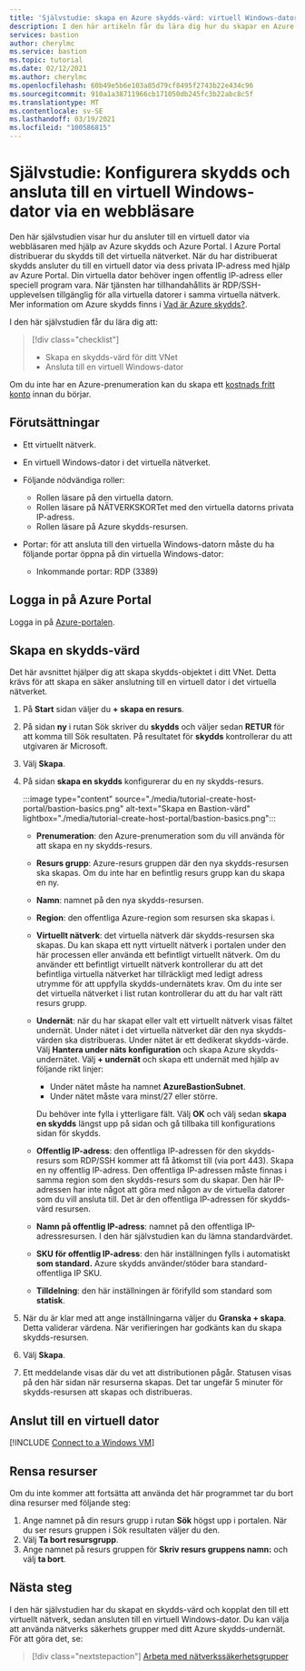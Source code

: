 ```yaml
---
title: 'Självstudie: skapa en Azure skydds-värd: virtuell Windows-dator: Portal'
description: I den här artikeln får du lära dig hur du skapar en Azure skydds-värd och ansluter till en virtuell Windows-dator.
services: bastion
author: cherylmc
ms.service: bastion
ms.topic: tutorial
ms.date: 02/12/2021
ms.author: cherylmc
ms.openlocfilehash: 60b49e5b6e103a85d79cf8495f2743b22e434c96
ms.sourcegitcommit: 910a1a38711966cb171050db245fc3b22abc8c5f
ms.translationtype: MT
ms.contentlocale: sv-SE
ms.lasthandoff: 03/19/2021
ms.locfileid: "100586815"
---
```

# <a name="tutorial-configure-bastion-and-connect-to-a-windows-vm-through-a-browser"></a>Självstudie: Konfigurera skydds och ansluta till en virtuell Windows-dator via en webbläsare

Den här självstudien visar hur du ansluter till en virtuell dator via webbläsaren med hjälp av Azure skydds och Azure Portal. I Azure Portal distribuerar du skydds till det virtuella nätverket. När du har distribuerat skydds ansluter du till en virtuell dator via dess privata IP-adress med hjälp av Azure Portal. Din virtuella dator behöver ingen offentlig IP-adress eller speciell program vara. När tjänsten har tillhandahållits är RDP/SSH-upplevelsen tillgänglig för alla virtuella datorer i samma virtuella nätverk. Mer information om Azure skydds finns i [Vad är Azure skydds?](bastion-overview.md).

I den här självstudien får du lära dig att:

> [!div class="checklist"]
> * Skapa en skydds-värd för ditt VNet
> * Ansluta till en virtuell Windows-dator

Om du inte har en Azure-prenumeration kan du skapa ett [kostnads fritt konto](https://azure.microsoft.com/free/?WT.mc_id=A261C142F) innan du börjar.

## <a name="prerequisites"></a>Förutsättningar

* Ett virtuellt nätverk.
* En virtuell Windows-dator i det virtuella nätverket.
* Följande nödvändiga roller:
  * Rollen läsare på den virtuella datorn.
  * Rollen läsare på NÄTVERKSKORTet med den virtuella datorns privata IP-adress.
  * Rollen läsare på Azure skydds-resursen.

* Portar: för att ansluta till den virtuella Windows-datorn måste du ha följande portar öppna på din virtuella Windows-dator:
  * Inkommande portar: RDP (3389)

## <a name="sign-in-to-the-azure-portal"></a>Logga in på Azure Portal

Logga in på [Azure-portalen](https://portal.azure.com).

## <a name="create-a-bastion-host"></a><a name="createhost"></a>Skapa en skydds-värd

Det här avsnittet hjälper dig att skapa skydds-objektet i ditt VNet. Detta krävs för att skapa en säker anslutning till en virtuell dator i det virtuella nätverket.

1. På **Start** sidan väljer du **+ skapa en resurs**.
1. På sidan **ny** i rutan Sök skriver du **skydds** och väljer sedan **RETUR** för att komma till Sök resultaten. På resultatet för **skydds** kontrollerar du att utgivaren är Microsoft.
1. Välj **Skapa**.
1. På sidan **skapa en skydds** konfigurerar du en ny skydds-resurs.

   :::image type="content" source="./media/tutorial-create-host-portal/bastion-basics.png" alt-text="Skapa en Bastion-värd" lightbox="./media/tutorial-create-host-portal/bastion-basics.png":::

    * **Prenumeration**: den Azure-prenumeration som du vill använda för att skapa en ny skydds-resurs.
    * **Resurs grupp**: Azure-resurs gruppen där den nya skydds-resursen ska skapas. Om du inte har en befintlig resurs grupp kan du skapa en ny.
    * **Namn**: namnet på den nya skydds-resursen.
    * **Region**: den offentliga Azure-region som resursen ska skapas i.
    * **Virtuellt nätverk**: det virtuella nätverk där skydds-resursen ska skapas. Du kan skapa ett nytt virtuellt nätverk i portalen under den här processen eller använda ett befintligt virtuellt nätverk. Om du använder ett befintligt virtuellt nätverk kontrollerar du att det befintliga virtuella nätverket har tillräckligt med ledigt adress utrymme för att uppfylla skydds-undernätets krav. Om du inte ser det virtuella nätverket i list rutan kontrollerar du att du har valt rätt resurs grupp.
    * **Undernät**: när du har skapat eller valt ett virtuellt nätverk visas fältet undernät. Under nätet i det virtuella nätverket där den nya skydds-värden ska distribueras. Under nätet är ett dedikerat skydds-värde. Välj **Hantera under näts konfiguration** och skapa Azure skydds-undernätet. Välj **+ undernät** och skapa ett undernät med hjälp av följande rikt linjer:

         * Under nätet måste ha namnet **AzureBastionSubnet**.
         * Under nätet måste vara minst/27 eller större.

      Du behöver inte fylla i ytterligare fält. Välj **OK** och välj sedan **skapa en skydds** längst upp på sidan och gå tillbaka till konfigurations sidan för skydds.
    * **Offentlig IP-adress**: den offentliga IP-adressen för den skydds-resurs som RDP/SSH kommer att få åtkomst till (via port 443). Skapa en ny offentlig IP-adress. Den offentliga IP-adressen måste finnas i samma region som den skydds-resurs som du skapar. Den här IP-adressen har inte något att göra med någon av de virtuella datorer som du vill ansluta till. Det är den offentliga IP-adressen för skydds-värd resursen.
    * **Namn på offentlig IP-adress**: namnet på den offentliga IP-adressresursen. I den här självstudien kan du lämna standardvärdet.
    * **SKU för offentlig IP-adress**: den här inställningen fylls i automatiskt **som standard.** Azure skydds använder/stöder bara standard-offentliga IP SKU.
    * **Tilldelning**: den här inställningen är förifylld som standard som **statisk**.

1. När du är klar med att ange inställningarna väljer du **Granska + skapa**. Detta validerar värdena. När verifieringen har godkänts kan du skapa skydds-resursen.
1. Välj **Skapa**.
1. Ett meddelande visas där du vet att distributionen pågår. Statusen visas på den här sidan när resurserna skapas. Det tar ungefär 5 minuter för skydds-resursen att skapas och distribueras.

## <a name="connect-to-a-vm"></a>Anslut till en virtuell dator

[!INCLUDE [Connect to a Windows VM](../../includes/bastion-vm-rdp.md)]

## <a name="clean-up-resources"></a>Rensa resurser

Om du inte kommer att fortsätta att använda det här programmet tar du bort dina resurser med följande steg:

1. Ange namnet på din resurs grupp i rutan **Sök** högst upp i portalen. När du ser resurs gruppen i Sök resultaten väljer du den.
1. Välj **Ta bort resursgrupp**.
1. Ange namnet på resurs gruppen för **Skriv resurs gruppens namn:** och välj **ta bort**.

## <a name="next-steps"></a>Nästa steg

I den här självstudien har du skapat en skydds-värd och kopplat den till ett virtuellt nätverk, sedan ansluten till en virtuell Windows-dator. Du kan välja att använda nätverks säkerhets grupper med ditt Azure skydds-undernät. För att göra det, se:

> [!div class="nextstepaction"]
> [Arbeta med nätverkssäkerhetsgrupper](bastion-nsg.md)
